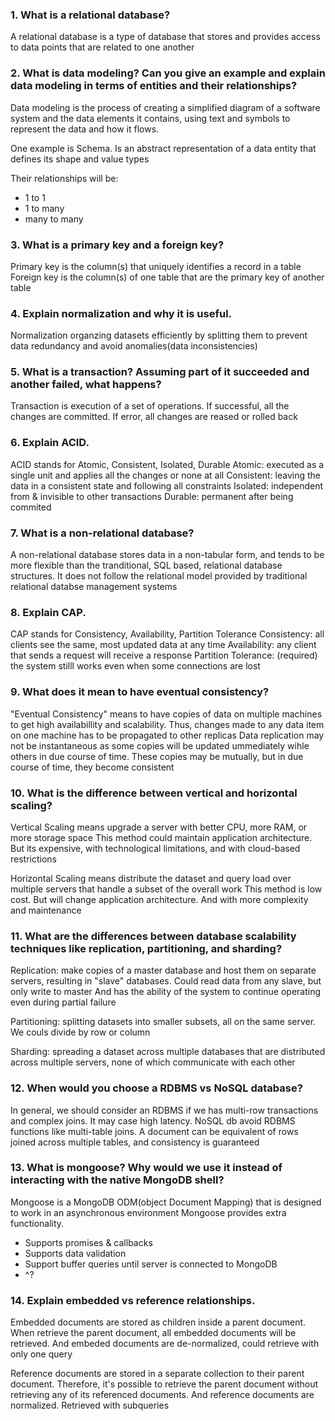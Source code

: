 ### 1. What is a relational database?
A relational database is a type of database that stores and provides access to data points that are related to one another

### 2. What is data modeling? Can you give an example and explain data modeling in terms of entities and their relationships?
Data modeling is the process of creating a simplified diagram of a software system and the data elements it contains, 
using text and symbols to represent the data and how it flows.

One example is Schema. Is an abstract representation of a data entity that defines its shape and value types

Their relationships will be:
- 1 to 1
- 1 to many
- many to many

###  3. What is a primary key and a foreign key?
Primary key is the column(s) that uniquely identifies a record in a table
Foreign key is the column(s) of one table that are the primary key of another table

### 4. Explain normalization and why it is useful.
Normalization organzing datasets efficiently by splitting them to prevent data redundancy and avoid anomalies(data inconsistencies)

### 5. What is a transaction? Assuming part of it succeeded and another failed, what happens?
Transaction is execution of a set of operations. If successful, all the changes are committed. If error, all changes are reased or rolled back

### 6. Explain ACID.
ACID stands for Atomic, Consistent, Isolated, Durable
Atomic: executed as a single unit and applies all the changes or none at all
Consistent: leaving the data in a consistent state and following all constraints
Isolated: independent from & invisible to other transactions
Durable: permanent after being commited

### 7. What is a non-relational database?
A non-relational database stores data in a non-tabular form, and tends to be more flexible than the tranditional, SQL based, relational database
structures. It does not follow the relational model provided by traditional relational databse management systems

### 8. Explain CAP.
CAP stands for Consistency, Availability, Partition Tolerance
Consistency: all clients see the same, most updated data at any time
Availability: any client that sends a request will receive a response
Partition Tolerance: (required) the system stilll works even when some connections are lost

### 9. What does it mean to have eventual consistency?
"Eventual Consistency" means to have copies of data on multiple machines to get high availabillity and scalability. Thus, changes made to any 
data item on one machine has to be propagated to other replicas
Data replication may not be instantaneous as some copies will be updated ummediately wihle others in due course of time. These copies may be mutually,
but in due course of time, they become consistent

### 10. What is the difference between vertical and horizontal scaling?
Vertical Scaling means upgrade a server with better CPU, more RAM, or more storage space
This method could maintain application architecture. But its expensive, with technological limitations, and with cloud-based restrictions

Horizontal Scaling means distribute the dataset and query load over multiple servers that handle a subset of the overall work
This method is low cost. But will change application architecture. And with more complexity and maintenance

### 11. What are the differences between database scalability techniques like replication, partitioning, and sharding?
Replication: make copies of a master database and host them on separate servers, resulting in "slave" databases. Could read data from any slave, but only write to master
And has the ability of the system to continue operating even during partial failure

Partitioning: splitting datasets into smaller subsets, all on the same server. We couls divide by row or column

Sharding: spreading a dataset across multiple databases that are distributed across multiple servers, none of which communicate with each other

### 12. When would you choose a RDBMS vs NoSQL database?
In general, we should consider an RDBMS if we has multi-row transactions and complex joins. It may case high latency.
NoSQL db avoid RDBMS functions like multi-table joins. A document can be equivalent of rows joined across multiple tables, and consistency is
guaranteed

### 13. What is mongoose? Why would we use it instead of interacting with the native MongoDB shell?
Mongoose is a MongoDB ODM(object Document Mapping) that is designed to work in an asynchronous environment
Mongoose provides extra functionality. 
- Supports promises & callbacks
- Supports data validation
- Support buffer queries until server is connected to MongoDB 
- ^?

### 14. Explain embedded vs reference relationships.
Embedded documents are stored as children inside a parent document. When retrieve the parent document, all embedded documents
will be retrieved. And embeded documents are de-normalized, could retrieve with only one query

Reference documents are stored in a separate collection to their parent document. Therefore, it's possible to retrieve the parent document
without retrieving any of its referenced documents. And reference documents are normalized. Retrieved with subqueries